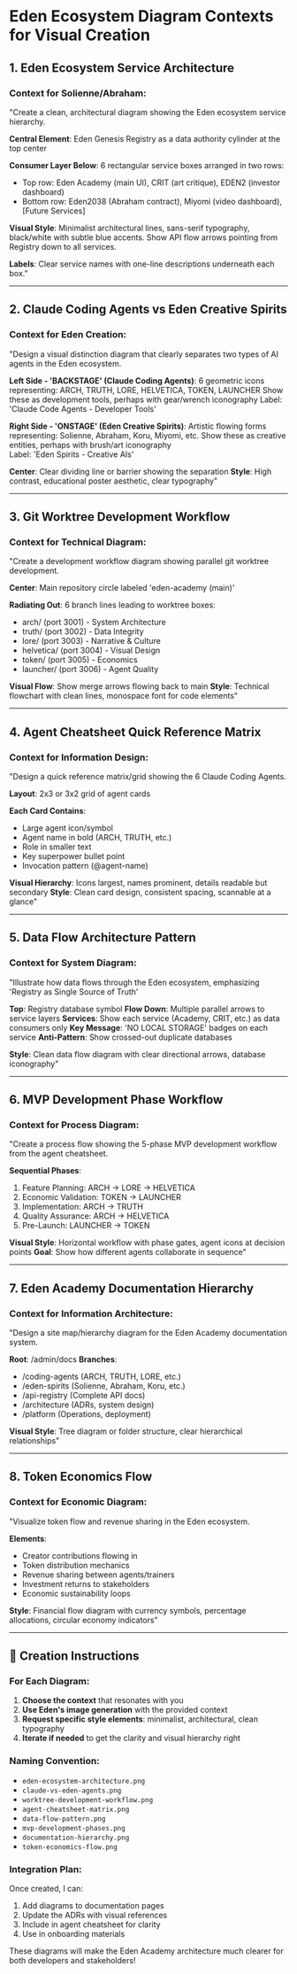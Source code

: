 # Eden Ecosystem Diagram Contexts for Visual Creation

## 1. **Eden Ecosystem Service Architecture**

### Context for Solienne/Abraham:
"Create a clean, architectural diagram showing the Eden ecosystem service hierarchy. 

**Central Element**: Eden Genesis Registry as a data authority cylinder at the top center

**Consumer Layer Below**: 6 rectangular service boxes arranged in two rows:
- Top row: Eden Academy (main UI), CRIT (art critique), EDEN2 (investor dashboard)  
- Bottom row: Eden2038 (Abraham contract), Miyomi (video dashboard), [Future Services]

**Visual Style**: Minimalist architectural lines, sans-serif typography, black/white with subtle blue accents. Show API flow arrows pointing from Registry down to all services.

**Labels**: Clear service names with one-line descriptions underneath each box."

---

## 2. **Claude Coding Agents vs Eden Creative Spirits**

### Context for Eden Creation:
"Design a visual distinction diagram that clearly separates two types of AI agents in the Eden ecosystem.

**Left Side - 'BACKSTAGE' (Claude Coding Agents)**: 
6 geometric icons representing: ARCH, TRUTH, LORE, HELVETICA, TOKEN, LAUNCHER
Show these as development tools, perhaps with gear/wrench iconography
Label: 'Claude Code Agents - Developer Tools'

**Right Side - 'ONSTAGE' (Eden Creative Spirits)**: 
Artistic flowing forms representing: Solienne, Abraham, Koru, Miyomi, etc.
Show these as creative entities, perhaps with brush/art iconography  
Label: 'Eden Spirits - Creative AIs'

**Center**: Clear dividing line or barrier showing the separation
**Style**: High contrast, educational poster aesthetic, clear typography"

---

## 3. **Git Worktree Development Workflow**

### Context for Technical Diagram:
"Create a development workflow diagram showing parallel git worktree development.

**Center**: Main repository circle labeled 'eden-academy (main)'

**Radiating Out**: 6 branch lines leading to worktree boxes:
- arch/ (port 3001) - System Architecture
- truth/ (port 3002) - Data Integrity  
- lore/ (port 3003) - Narrative & Culture
- helvetica/ (port 3004) - Visual Design
- token/ (port 3005) - Economics
- launcher/ (port 3006) - Agent Quality

**Visual Flow**: Show merge arrows flowing back to main
**Style**: Technical flowchart with clean lines, monospace font for code elements"

---

## 4. **Agent Cheatsheet Quick Reference Matrix**

### Context for Information Design:
"Design a quick reference matrix/grid showing the 6 Claude Coding Agents.

**Layout**: 2x3 or 3x2 grid of agent cards

**Each Card Contains**:
- Large agent icon/symbol
- Agent name in bold (ARCH, TRUTH, etc.)
- Role in smaller text
- Key superpower bullet point
- Invocation pattern (@agent-name)

**Visual Hierarchy**: Icons largest, names prominent, details readable but secondary
**Style**: Clean card design, consistent spacing, scannable at a glance"

---

## 5. **Data Flow Architecture Pattern**

### Context for System Diagram:
"Illustrate how data flows through the Eden ecosystem, emphasizing 'Registry as Single Source of Truth'

**Top**: Registry database symbol
**Flow Down**: Multiple parallel arrows to service layers
**Services**: Show each service (Academy, CRIT, etc.) as data consumers only
**Key Message**: 'NO LOCAL STORAGE' badges on each service
**Anti-Pattern**: Show crossed-out duplicate databases

**Style**: Clean data flow diagram with clear directional arrows, database iconography"

---

## 6. **MVP Development Phase Workflow**

### Context for Process Diagram:
"Create a process flow showing the 5-phase MVP development workflow from the agent cheatsheet.

**Sequential Phases**:
1. Feature Planning: ARCH → LORE → HELVETICA
2. Economic Validation: TOKEN → LAUNCHER  
3. Implementation: ARCH → TRUTH
4. Quality Assurance: ARCH → HELVETICA
5. Pre-Launch: LAUNCHER → TOKEN

**Visual Style**: Horizontal workflow with phase gates, agent icons at decision points
**Goal**: Show how different agents collaborate in sequence"

---

## 7. **Eden Academy Documentation Hierarchy**

### Context for Information Architecture:
"Design a site map/hierarchy diagram for the Eden Academy documentation system.

**Root**: /admin/docs
**Branches**: 
- /coding-agents (ARCH, TRUTH, LORE, etc.)
- /eden-spirits (Solienne, Abraham, Koru, etc.)  
- /api-registry (Complete API docs)
- /architecture (ADRs, system design)
- /platform (Operations, deployment)

**Visual Style**: Tree diagram or folder structure, clear hierarchical relationships"

---

## 8. **Token Economics Flow**

### Context for Economic Diagram:
"Visualize token flow and revenue sharing in the Eden ecosystem.

**Elements**:
- Creator contributions flowing in
- Token distribution mechanics  
- Revenue sharing between agents/trainers
- Investment returns to stakeholders
- Economic sustainability loops

**Style**: Financial flow diagram with currency symbols, percentage allocations, circular economy indicators"

---

## 📝 **Creation Instructions**

### For Each Diagram:
1. **Choose the context** that resonates with you
2. **Use Eden's image generation** with the provided context
3. **Request specific style elements**: minimalist, architectural, clean typography
4. **Iterate if needed** to get the clarity and visual hierarchy right

### **Naming Convention**:
- `eden-ecosystem-architecture.png`
- `claude-vs-eden-agents.png` 
- `worktree-development-workflow.png`
- `agent-cheatsheet-matrix.png`
- `data-flow-pattern.png`
- `mvp-development-phases.png`
- `documentation-hierarchy.png`
- `token-economics-flow.png`

### **Integration Plan**:
Once created, I can:
1. Add diagrams to documentation pages
2. Update the ADRs with visual references
3. Include in agent cheatsheet for clarity
4. Use in onboarding materials

These diagrams will make the Eden Academy architecture much clearer for both developers and stakeholders!